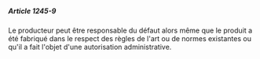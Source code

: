 ##### Article 1245-9

Le producteur peut être responsable du défaut alors même que le produit a été fabriqué dans le respect des règles de l'art ou de normes existantes ou qu'il a fait l'objet d'une autorisation administrative.

